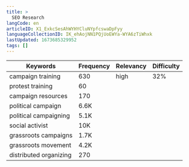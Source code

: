 ```yaml
---
title: >
  SEO Research
langCode: en
articleID: X1_ExkcSesAhWYHYCluNYpfcswaDpFyy
languageCollectionID: IK_ehAojNN1PQjUoEWYa-WYA6zTiWhxk
lastUpdated: 1673685329952
tags: []
---
```


<div><table><thead><tr><th>Keywords</th><th>Frequency</th><th>Relevancy</th><th>Difficulty</th></tr></thead><tbody><tr><td>campaign training</td><td>630</td><td>high</td><td>32%</td></tr><tr><td>protest training</td><td>60</td><td></td><td></td></tr><tr><td>campaign resources</td><td>170</td><td></td><td></td></tr><tr><td>political campaign</td><td>6.6K</td><td></td><td></td></tr><tr><td>political campaigning</td><td>5.1K</td><td></td><td></td></tr><tr><td>social activist</td><td>10K</td><td></td><td></td></tr><tr><td>grassroots campaigns</td><td>1.7K</td><td></td><td></td></tr><tr><td>grassroots movement</td><td>4.2K</td><td></td><td></td></tr><tr><td>distributed organizing</td><td>270</td><td></td><td></td></tr></tbody></table></div>